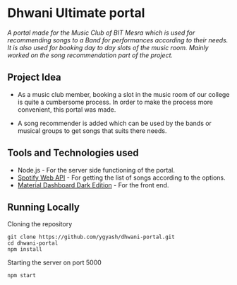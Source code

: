 # Dhwani Ultimate portal
*A portal made for the Music Club of BIT Mesra which is used for recommending songs to a Band for performances according to their needs. It is also used for booking day to day slots of the music room. Mainly worked on the song recommendation part of the project.*

## Project Idea

- As a music club member, booking a slot in the music room of our college is quite a cumbersome process. In order to make the process more convenient, this portal was made.

- A song recommender is added which can be used by the bands or musical groups to get songs that suits there needs.   
 

## Tools and Technologies used
* Node.js - For the server side functioning of the portal.
* [Spotify Web API](https://developer.spotify.com/documentation/web-api/) - For getting the list of songs according to the options.
* [Material Dashboard Dark Edition](https://demos.creative-tim.com/material-dashboard-dark/examples/dashboard.html) - For the front end.

## Running Locally
Cloning the repository 
```
git clone https://github.com/ygyash/dhwani-portal.git
cd dhwani-portal
npm install
```
Starting the server on port 5000
```
npm start
```
